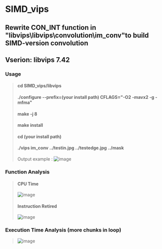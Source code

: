 # SIMD_vips
## Rewrite CON_INT function in "libvips\libvips\convolution\im_conv"to build SIMD-version convolution
## Vserion: libvips 7.42
### Usage
> #### cd SIMD_vips/libvips
> #### ./configure --prefix=(your install path) CFLAGS="-O2 -mavx2 -g -mfma"
> #### make -j 8
> #### make install
> #### cd (your install path)
> #### ./vips im_conv ../testin.jpg ../testedge.jpg ../mask
> Output example :
> ![image](https://user-images.githubusercontent.com/73067915/148349452-8d31c379-066a-4955-9976-2be20735f3b3.png)

### Function Analysis
> #### CPU Time
> ![image](https://user-images.githubusercontent.com/73067915/148349821-a0af0065-683b-48b7-b128-ce16a36640bd.png)
> #### Instruction Retired
> ![image](https://user-images.githubusercontent.com/73067915/148349881-3d530113-62f9-4612-9885-e7c159f6eb3c.png)
### Execution Time Analysis (more chunks in loop)
> ![image](https://user-images.githubusercontent.com/73067915/148350117-e29c74c6-025b-4237-a3cf-760cf4555fb4.png)


